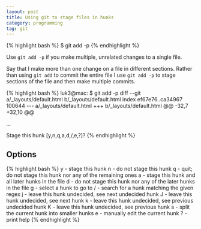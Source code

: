 ```yaml
---
layout: post
title: Using git to stage files in hunks
category: programming
tag: git
---
```


{% highlight bash %}
$ git add -p
{% endhighlight %}

Use ``` git add -p ``` if you make multiple, unrelated changes to a single file. 

Say that I make more than one change on a file in different sections. Rather than using ``` git add ``` to commit the entire file I use ``` git add -p ``` to stage sections of the file and then make multiple commits.

{% highlight bash %}
luk3@mac: $ git add -p
diff --git a/_layouts/default.html b/_layouts/default.html
index ef67e76..ca34967 100644
--- a/_layouts/default.html
+++ b/_layouts/default.html
@@ -32,7 +32,10 @@
       <section>
...

Stage this hunk [y,n,q,a,d,/,e,?]? 
{% endhighlight %}

## Options

{% highlight bash %}
y - stage this hunk
n - do not stage this hunk
q - quit; do not stage this hunk nor any of the remaining ones
a - stage this hunk and all later hunks in the file
d - do not stage this hunk nor any of the later hunks in the file
g - select a hunk to go to
/ - search for a hunk matching the given regex
j - leave this hunk undecided, see next undecided hunk
J - leave this hunk undecided, see next hunk
k - leave this hunk undecided, see previous undecided hunk
K - leave this hunk undecided, see previous hunk
s - split the current hunk into smaller hunks
e - manually edit the current hunk
? - print help
{% endhighlight %}
